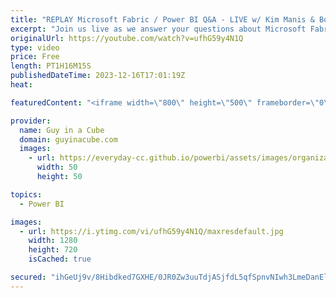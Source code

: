 ```yaml
---
title: "REPLAY Microsoft Fabric / Power BI Q&A - LIVE w/ Kim Manis & Bogdan Crivat (Dec 16, 2023)"
excerpt: "Join us live as we answer your questions about Microsoft Fabric (including Power BI) with special guests Kim Manis & Bogdan Crivat from the Fabric Product Team! Get your questions in the chat early as we don't get to all of them.  This is also the last stream of 2023. It's time to donate the money in"
originalUrl: https://youtube.com/watch?v=ufhG59y4N1Q
type: video
price: Free
length: PT1H16M15S
publishedDateTime: 2023-12-16T17:01:19Z
heat: 

featuredContent: "<iframe width=\"800\" height=\"500\" frameborder=\"0\" src=\"https://www.youtube.com/embed/ufhG59y4N1Q\" allow=\"accelerometer; autoplay; encrypted-media; gyroscope; picture-in-picture\" allowfullscreen></iframe>"

provider:
  name: Guy in a Cube
  domain: guyinacube.com
  images:
    - url: https://everyday-cc.github.io/powerbi/assets/images/organizations/guyinacube.com-50x50.jpg
      width: 50
      height: 50

topics:
  - Power BI

images:
  - url: https://i.ytimg.com/vi/ufhG59y4N1Q/maxresdefault.jpg
    width: 1280
    height: 720
    isCached: true

secured: "ihGeUj9v/8Hibdked7GXHE/0JR0Zw3uuTdjASjfdL5qfSpnvNIwh3LmeDanEl4hjY4Umc3wDCQP6wyyPOyYOpCmIskCpgI5Si+jZfIOKdpBShStdy6CVnYa45YEOpWpzMvEiBJZYYkiaKhOr8pzIq/fdv5sFc6zczYr4iztSDjfGU4YHPcj1W7MMLwfZrIT0MXxPvblGHn7k30hNbbv0jalvGA/rUH6zUo0Zg83JiX84jESmED1JLyZ5flztHGOoxDK1KPAB6xjwu/0mMyc4zYN2h1zkK20abhpAAm1PAoEctkuSmqHVCCjwR5hIGg3vd7Y1OIZONJlu4EUJCvbOo5PUqxegDlDX3WJcLyaGuBdimj13YQc8HNmEqUtwALpfUHph8apcBxzTlc/per7+W3oOsY4z23ip/d4DWL6wZQo=;qOMXK5W2x4DGCujBzVGoUA=="
---
```


